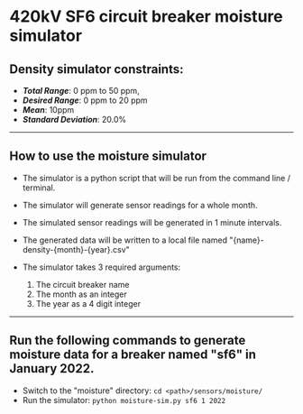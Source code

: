 # 420kV SF6 circuit breaker moisture simulator

## Density simulator constraints:

- **_Total Range_**: 0 ppm to 50 ppm,
- **_Desired Range_**: 0 ppm to 20 ppm
- **_Mean_**: 10ppm
- **_Standard Deviation_**: 20.0%

---

## How to use the moisture simulator

- The simulator is a python script that will be run from the command line / terminal.
- The simulator will generate sensor readings for a whole month.
- The simulated sensor readings will be generated in 1 minute intervals.
- The generated data will be written to a local file named "{name}-density-{month}-{year}.csv"

- The simulator takes 3 required arguments:
  1. The circuit breaker name
  2. The month as an integer
  3. The year as a 4 digit integer

---

## Run the following commands to generate moisture data for a breaker named "sf6" in January 2022.

- Switch to the "moisture" directory: `cd <path>/sensors/moisture/`
- Run the simulator: `python moisture-sim.py sf6 1 2022`
